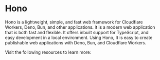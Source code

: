 # Hono

Hono is a lightweight, simple, and fast web framework for Cloudflare Workers, Deno, Bun, and other applications. It is a modern web application that is both fast and flexible. It offers inbuilt support for TypeScript, and easy development in a local environment. Using Hono, It is easy to create publishable web applications with Deno, Bun, and Cloudflare Workers.

Visit the following resources to learn more: